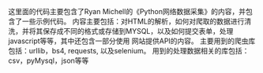 这里面的代码主要包含了Ryan Michell的《Python网络数据采集》的内容，并包含了一些示例代码。
内容主要包括：对HTML的解析，如何对爬取的数据进行清洗，并将其保存成不同的格式或存储到MYSQL，以及如何提交表单，处理javascript等等，其中还包含一部分使用
网站提供API的内容。
主要用到的爬虫库包括：urllib，bs4, requests, 以及selenium。
用到的处理数据相关的库包括：csv，pyMysql，json等等
